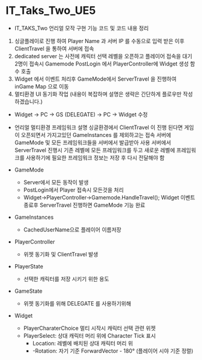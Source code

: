 # IT_Taks_Two_UE5
- IT_TAKS_Two 언리얼 모작
구현 기능 코드 및 코드 내용 정리
1. 싱글플레이로 진행 하여 Player Name 과 서버 IP 를 수동으로 입력 받은 이후 ClientTravel 을 통하여 서버에 접속
2. dedicated server 는 사전에 캐릭터 선택 레벨을 오픈하고 플레이어 접속을 대기 2명이 접속시 Gamemode PostLogin 에서 PlayerController에 Widget 생성 함수 호출
3.  Widget 에서 이벤트 처리후 GameMode에서 ServerTravel 을 진행하여 inGame Map 으로 이동
4.  멀티환경 UI 동기화 작업 (내용이 복잡하며 설명은 생략은 간단하게 플로우만 작성하겠습니다.)
   - Widget -> PC -> GS (DELEGATE) -> PC -> Widget 수정

- 언리얼 멀티환경 프레임워크 설명
싱글환경에서 ClientTravel 이 진행 된다면 게임이 오픈되면서 가지고있던 GameInstances 를 제외하고는 접속 서버에 GameMode 및 모든 프레임워크들을 서버에서 발급받아 사용
서버에서 ServerTravel 진행시 기존 레벨에 모든 프레임워크를 두고 새로운 레벨에 프레임워크를 사용하기에 필요한 프레임워크 정보는 저장 후 다시 전달해야 함

- GameMode
  - Server에서 모든 동작이 발생
  - PostLogin에서 Player 접속시 모든것을 처리 
  - Widget->PlayerController->Gamemode.HandleTravel(); Widget 이벤트 종료후 ServerTravel 진행하면 GameMode 기능 완료

- GameInstances
  - CachedUserName으로 플레이어 이름저장
 
- PlayerController
  - 위젯 동기화 및 ClientTravel 발생

- PlayerState
  - 선택한 캐릭터를 저장 시키기 위한 용도

- GameState
  - 위젯 동기화를 위해 DELEGATE 를 사용하기위해
 
- Widget
  - PlayerCharaterChoice 멀티 시작시 캐릭터 선택 관련 위젯
  - PlayerSelect: 상대 캐릭터 머리 위에 Character Tick 표시
      - Location: 레벨에 배치된 상대 캐릭터 머리 위
      - -Rotation: 자기 기준 ForwardVector - 180° (플레이어 시야 기준 정렬)  
